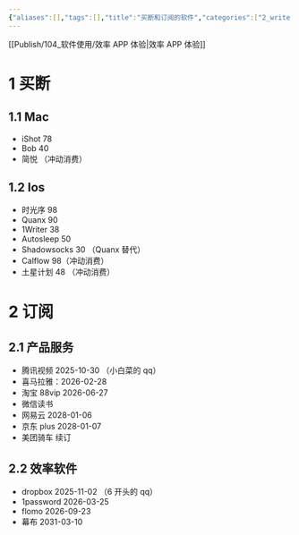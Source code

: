 ```yaml
---
{"aliases":[],"tags":[],"title":"买断和订阅的软件","categories":["2_write","3_个人记录"],"abbrlink":"3dbf62d6","date":"2025-04-01T14:22:25+08:00","date_modify":"2025-09-17T10:49:44+08:00","dg-publish":true,"permalink":"/Publish/104_软件使用/买断和订阅的软件/","dgPassFrontmatter":true,"created":"2025-04-01T14:22:25+08:00","updated":"2025-09-17T10:49:44+08:00"}
---
```



[[Publish/104_软件使用/效率 APP 体验\|效率 APP 体验]]

# 1 买断

## 1.1 Mac

- iShot 78
- Bob 40
- 简悦 （冲动消费）

<!-- more -->

## 1.2 Ios

- 时光序 98
- Quanx 90
- 1Writer 38
- Autosleep 50
- Shadowsocks 30 （Quanx 替代）
- Calflow 98（冲动消费）
- 土星计划 48 （冲动消费）

# 2 订阅

## 2.1 产品服务

- 腾讯视频 2025-10-30 （小白菜的 qq）
- 喜马拉雅：2026-02-28
- 淘宝 88vip 2026-06-27
- 微信读书
- 网易云 2028-01-06
- 京东 plus 2028-01-07
- 美团骑车 续订

## 2.2 效率软件

- dropbox 2025-11-02 （6 开头的 qq）
- 1password 2026-03-25
- flomo 2026-09-23
- 幕布 2031-03-10
